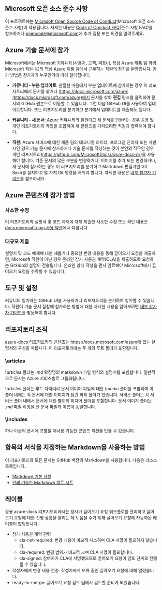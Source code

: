 ## <a name="microsoft-open-source-code-of-conduct"></a>Microsoft 오픈 소스 준수 사항

이 프로젝트에는 [Microsoft Open Source Code of Conduct](https://opensource.microsoft.com/codeofconduct/)(Microsoft 오픈 소스 준수 사항)이 적용됩니다.
자세한 내용은 [Code of Conduct FAQ](https://opensource.microsoft.com/codeofconduct/faq/)(준수 사항 FAQ)를 참조하거나 [opencode@microsoft.com](mailto:opencode@microsoft.com)에 추가 질문 또는 의견을 알려주세요.

## <a name="contribute-to-azure-technical-documentation"></a>Azure 기술 문서에 참가
Microsoft에서는 Microsoft 커뮤니티(사용자, 고객, 파트너, 핵심 Azure 제품 팀 외의 Microsoft 직원 등)와 핵심 Azure 제품 팀에서 근무하는 직원의 참가를 환영합니다. 참가 방법은 참가자가 누구인가에 따라 달라집니다.

* **커뮤니티 - 부분 업데이트**: 친절한 마음에서 부분 업데이트에 참가하는 경우 이 리포지토리에서 문서를 찾거나 [https://docs.microsoft.com/azure](https://docs.microsoft.com/azure)에서 문서를 찾아 **편집** 링크를 클릭하여 문서의 GitHub 원본으로 이동할 수 있습니다. 그런 다음 GitHub UI를 사용하여 업데이트합니다. 또는 리포지토리를 분기하고 분기에서 업데이트를 제출해도 됩니다.

* **커뮤니티 - 새 문서**: Azure 커뮤니티의 일원이고 새 문서를 만들려는 경우 공용 및 개인 리포지토리의 작업을 조합하여 새 콘텐츠를 가져오려면 직원과 협력해야 합니다.

* **직원**: Azure 서비스에 대한 제품 팀의 테크니컬 라이터, 프로그램 관리자 또는 개발자인 경우 기술 문서에 참가하거나 기술 문서를 작성하는 것이 본인의 직무인 경우 개인 리포지토리(https://github.com/MicrosoftDocs/azure-docs-pr)를 사용해야 합니다. 기존 문서의 많은 부분을 변경하거나, 이미지를 추가 또는 변경하거나, 새 문서에 참가하는 경우 이 리포지토리를 분기하고 Markdown 편집기인 Git Bash를 설치하고 몇 가지 Git 명령을 배워야 합니다. 자세한 내용은 [내부 참가자 가이드](https://review.docs.microsoft.com/en-us/help/contribute/?branch=master)를 참조하세요.


## <a name="about-your-contributions-to-azure-content"></a>Azure 콘텐츠에 참가 방법
### <a name="minor-corrections"></a>사소한 수정
이 리포지토리의 설명서 및 코드 예제에 대해 제출한 사소한 수정 또는 확인 내용은 [docs.microsoft.com 사용 약관](https://docs.microsoft.com/legal/termsofuse)에서 다룹니다.

### <a name="larger-submissions"></a>대규모 제출
설명서 및 코드 예제에 대한 새롭거나 중요한 변경 내용을 통해 끌어오기 요청을 제출하면, Microsoft 직원이 아닌 경우 온라인 참가 사용권 계약(CLA)을 제출하도록 요청하는 GitHub의 설명이 전송됩니다. 온라인 양식 작성을 먼저 완료해야 Microsoft에서 끌어오기 요청을 수락할 수 있습니다.

## <a name="tools-and-setup"></a>도구 및 설정
커뮤니티 참가자는 GitHub UI를 사용하거나 리포지토리를 분기하여 참가할 수 있습니다. 직원이 기술 문서 집합에 참가하는 방법에 대한 자세한 내용을 알아보려면 [내부 참가자 가이드](https://review.docs.microsoft.com/en-us/help/contribute/?branch=master)를 방문해야 합니다.

## <a name="repository-organization"></a>리포지토리 조직
azure-docs 리포지토리의 콘텐츠는 https://docs.microsoft.com/azure에 있는 설명서의 구성을 따릅니다. 이 리포지토리에는 두 개의 루트 폴더가 포함됩니다.

### <a name="articles"></a>\articles
*\articles* 폴더는 *.md* 확장명의 markdown 파일 형식의 설명서를 포함합니다. 일반적으로 문서는 Azure 서비스별로 그룹화됩니다.

*\articles* 폴더는 루트 디렉터리 문서 미디어 파일에 대한 *\media* 폴더를 포함하며 이 폴더 내에는 각 문서에 대한 이미지가 담긴 하위 폴더가 있습니다.  서비스 폴더는 각 서비스 폴더 내에서 문서에 대한 별도의 미디어 폴더를 포함합니다. 문서 이미지 폴더는 *.md* 파일 확장을 뺀 문서 파일과 이름이 동일합니다.

### <a name="includes"></a>\includes
하나 이상의 문서에 포함될 재사용 가능한 콘텐츠 섹션을 만들 수 있습니다. 

## <a name="how-to-use-markdown-to-format-your-topic"></a>항목의 서식을 지정하는 Markdown을 사용하는 방법
이 리포지토리의 모든 문서는 GitHub 버전의 Markdown을 사용합니다.  다음은 리소스 목록입니다.

* [Markdown 기본 사항](https://help.github.com/articles/markdown-basics/)
* [인쇄 가능한 Markdown 치트 시트](./contributor-guide/media/documents/markdown-cheatsheet.pdf?raw=true)


## <a name="labels"></a>레이블
공용 azure-docs 리포지토리에서는 당사가 끌어오기 요청 워크플로를 관리하고 끌어오기 요청에 대한 진행 상황을 알리는 데 도움을 주기 위해 끌어오기 요청에 자동화된 레이블이 할당됩니다.

* 참가 사용권 계약 관련
  * cla-not-required: 변경 내용이 비교적 사소하며 CLA 서명이 필요하지 않습니다.
  * cla-required: 변경 범위가 비교적 크며 CLA 서명이 필요합니다.
  * cla-signed: 참여자가 CLA에 서명했으므로 끌어오기 요청이 검토 단계로 진행될 수 있습니다.
* 작성자에게 변경 내용 전송: 작성자에게 보류 중인 끌어오기 요청에 대해 알렸습니다.
* ready-to-merge: 끌어오기 요청 검토 팀에서 검토할 준비가 되었습니다.


